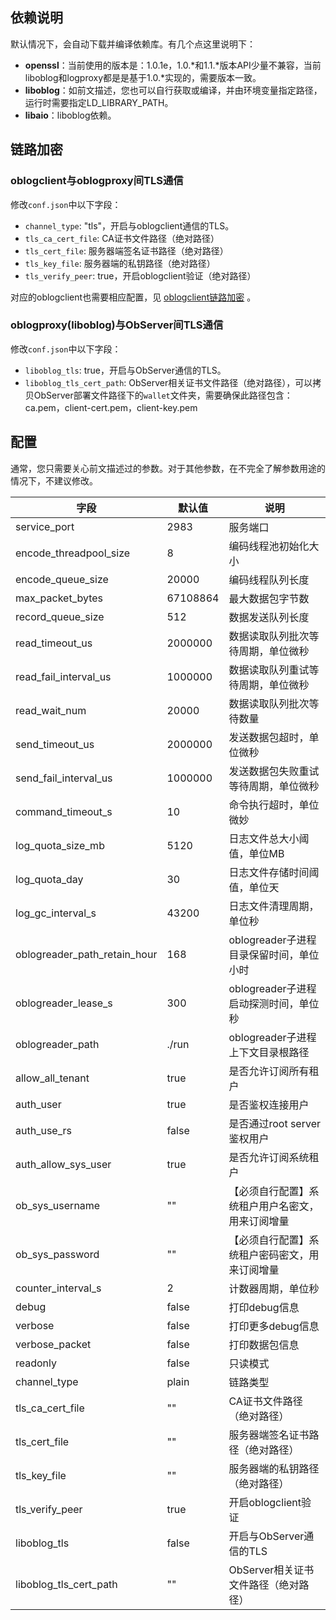 ## 依赖说明

默认情况下，会自动下载并编译依赖库。有几个点这里说明下：
- **openssl**：当前使用的版本是：1.0.1e，1.0.*和1.1.*版本API少量不兼容，当前liboblog和logproxy都是是基于1.0.*实现的，需要版本一致。
- **liboblog**：如前文描述，您也可以自行获取或编译，并由环境变量指定路径，运行时需要指定LD_LIBRARY_PATH。
- **libaio**：liboblog依赖。


## 链路加密
### oblogclient与oblogproxy间TLS通信
修改`conf.json`中以下字段：
- `channel_type`: "tls"，开启与oblogclient通信的TLS。
- `tls_ca_cert_file`: CA证书文件路径（绝对路径）
- `tls_cert_file`: 服务器端签名证书路径（绝对路径）
- `tls_key_file`: 服务器端的私钥路径（绝对路径）
- `tls_verify_peer`: true，开启oblogclient验证（绝对路径）

对应的oblogclient也需要相应配置，见 [oblogclient链路加密](https://github.com/oceanbase/oblogclient) 。

### oblogproxy(liboblog)与ObServer间TLS通信
修改`conf.json`中以下字段：
- `liboblog_tls`: true，开启与ObServer通信的TLS。
- `liboblog_tls_cert_path`: ObServer相关证书文件路径（绝对路径），可以拷贝ObServer部署文件路径下的`wallet`文件夹，需要确保此路径包含：ca.pem，client-cert.pem，client-key.pem

## 配置

通常，您只需要关心前文描述过的参数。对于其他参数，在不完全了解参数用途的情况下，不建议修改。

| 字段 | 默认值      | 说明 |  
| ---- |----------| ---------- |
| service_port | 2983     | 服务端口 |  
| encode_threadpool_size | 8        | 编码线程池初始化大小 |  
| encode_queue_size | 20000    | 编码线程队列长度 |  
| max_packet_bytes | 67108864 | 最大数据包字节数 |  
| record_queue_size | 512      | 数据发送队列长度 |  
| read_timeout_us | 2000000  | 数据读取队列批次等待周期，单位微秒 |  
| read_fail_interval_us | 1000000  | 数据读取队列重试等待周期，单位微秒 |  
| read_wait_num | 20000    | 数据读取队列批次等待数量 |  
| send_timeout_us | 2000000  | 发送数据包超时，单位微秒 |  
| send_fail_interval_us | 1000000  | 发送数据包失败重试等待周期，单位微秒 |  
| command_timeout_s | 10       | 命令执行超时，单位微妙 |  
| log_quota_size_mb | 5120     | 日志文件总大小阈值，单位MB |  
| log_quota_day | 30       | 日志文件存储时间阈值，单位天 |  
| log_gc_interval_s | 43200    | 日志文件清理周期，单位秒 |  
| oblogreader_path_retain_hour | 168      | oblogreader子进程目录保留时间，单位小时 |  
| oblogreader_lease_s | 300      | oblogreader子进程启动探测时间，单位秒 |  
| oblogreader_path | ./run    | oblogreader子进程上下文目录根路径 |  
| allow_all_tenant | true     | 是否允许订阅所有租户 |  
| auth_user | true     | 是否鉴权连接用户 |  
| auth_use_rs | false    | 是否通过root server鉴权用户 |  
| auth_allow_sys_user | true     | 是否允许订阅系统租户 |  
| ob_sys_username | ""       | 【必须自行配置】系统租户用户名密文，用来订阅增量 |  
| ob_sys_password | ""       | 【必须自行配置】系统租户密码密文，用来订阅增量 |  
| counter_interval_s | 2        | 计数器周期，单位秒 |  
| debug | false    | 打印debug信息 |  
| verbose | false    | 打印更多debug信息 |  
| verbose_packet | false    | 打印数据包信息 |  
| readonly | false    | 只读模式 |  
| channel_type | plain    | 链路类型 |  
| tls_ca_cert_file | ""       | CA证书文件路径（绝对路径） |  
| tls_cert_file | ""       | 服务器端签名证书路径（绝对路径） |  
| tls_key_file | ""       | 服务器端的私钥路径（绝对路径） |  
| tls_verify_peer | true     | 开启oblogclient验证 |  
| liboblog_tls | false    | 开启与ObServer通信的TLS |  
| liboblog_tls_cert_path | ""       | ObServer相关证书文件路径（绝对路径）|  
